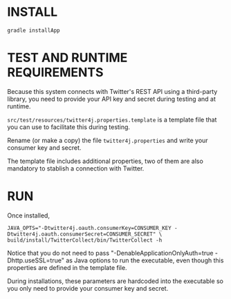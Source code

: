 INSTALL
=======

`gradle installApp`

TEST AND RUNTIME REQUIREMENTS
=============================

Because this system connects with Twitter's REST API using a third-party library, you need to provide
your API key and secret during testing and at runtime.

`src/test/resources/twitter4j.properties.template` is a template file that you can use to facilitate
this during testing.

Rename (or make a copy) the file `twitter4j.properties` and write your consumer key and secret.

The template file includes additional properties, two of them are also mandatory to stablish a connection with Twitter.

RUN
===

Once installed,

    JAVA_OPTS="-Dtwitter4j.oauth.consumerKey=CONSUMER_KEY -Dtwitter4j.oauth.consumerSecret=CONSUMER_SECRET" \
    build/install/TwitterCollect/bin/TwitterCollect -h

Notice that you do not need to pass "-DenableApplicationOnlyAuth=true -Dhttp.useSSL=true" as Java options to
run the executable, even though this properties are defined in the template file.

During installations, these parameters are hardcoded into the executable so you only need to provide your
consumer key and secret.